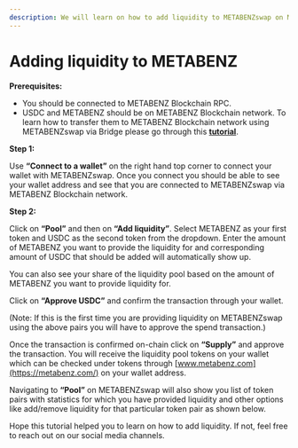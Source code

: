 ```yaml
---
description: We will learn on how to add liquidity to METABENZswap on METABENZ/USDC pair.
---
```


# Adding liquidity to METABENZ

**Prerequisites:**

* You should be connected to METABENZ Blockchain RPC.
* USDC and METABENZ should be on METABENZ Blockchain network. To learn how to transfer them to METABENZ Blockchain network using METABENZswap via Bridge please go through this [**tutorial**](https://doc.metabenz.com/the-METABENZ-chain/token-bridges/transfer-METABENZ-using-bridge-on-METABENZswap).

**Step 1:**

Use **“Connect to a wallet”** on the right hand top corner to connect your wallet with METABENZswap. Once you connect you should be able to see your wallet address and see that you are connected to METABENZswap via METABENZ Blockchain network.

**Step 2:**

Click on **“Pool”** and then on **“Add liquidity”**. Select METABENZ as your first token and USDC as the second token from the dropdown. Enter the amount of METABENZ you want to provide the liquidity for and corresponding amount of USDC that should be added will automatically show up.

You can also see your share of the liquidity pool based on the amount of METABENZ you want to provide liquidity for.

Click on **“Approve USDC”** and confirm the transaction through your wallet.

(Note: If this is the first time you are providing liquidity on METABENZswap using the above pairs you will have to approve the spend transaction.)

Once the transaction is confirmed on-chain click on **“Supply”** and approve the transaction. You will receive the liquidity pool tokens on your wallet which can be checked under tokens through [www.metabenz.com](https://metabenz.com/) on your wallet address.

Navigating to **“Pool”** on METABENZswap will also show you list of token pairs with statistics for which you have provided liquidity and other options like add/remove liquidity for that particular token pair as shown below.

Hope this tutorial helped you to learn on how to add liquidity. If not, feel free to reach out on our social media channels.
